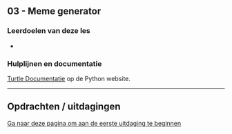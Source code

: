 ## 03 - Meme generator


### Leerdoelen van deze les
* 


### Hulplijnen en documentatie

[Turtle Documentatie](https://docs.python.org/3/library/turtle.html) op de Python website. 

---

## Opdrachten / uitdagingen

[Ga naar deze pagina om aan de eerste uitdaging te beginnen](opdracht_01.md)


